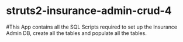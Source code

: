 # struts2-insurance-admin-crud-4

#This App contains all the SQL Scripts required to set up the Insurance Admin DB, create all the tables and populate all the tables.